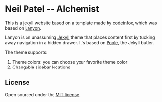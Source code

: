 # Neil Patel -- Alchemist

This is a jekyll website based on a template made by [codeinfox](https://github.com/codinfox/codinfox-lanyon), which was based on [Lanyon](https://github.com/poole/lanyon).

Lanyon is an unassuming [Jekyll](http://jekyllrb.com) theme that places content first by tucking away navigation in a hidden drawer. It's based on [Poole](http://getpoole.com), the Jekyll butler.

The theme supports: 

1. Theme colors: you can choose your favorite theme color
2. Changable sidebar locations

## License

Open sourced under the [MIT license](LICENSE.md).

